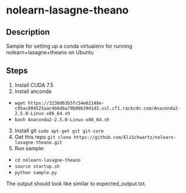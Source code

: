 # nolearn-lasagne-theano

## Description
Sample for setting up a conda virtualenv for running nolearn+lasagne+theano on Ubuntu

## Steps

1. Install CUDA 7.5
2. Install anconda 
 * ```wget https://3230d63b5fc54e62148e-c95ac804525aac4b6dba79b00b39d1d3.ssl.cf1.rackcdn.com/Anaconda2-2.5.0-Linux-x86_64.sh```
 * ```bash Anaconda2-2.5.0-Linux-x86_64.sh```
3. Install git ```sudo apt-get git git-core```
4. Get this repo ```git clone https://github.com/EliSchwartz/nolearn-lasagne-theano.git```
5. Run sample:
 * ```cd nolearn-lasagne-theano```
 * ```source startup.sh```
 * ```python sample.py```

The output should look like similar to expected_output.txt.



